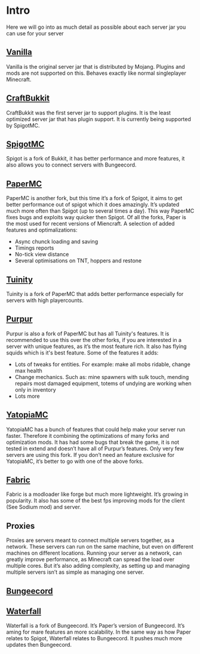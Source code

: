 # Intro

Here we will go into as much detail as possible about each server jar you can use for your server

## [Vanilla](https://getbukkit.org/download/vanilla)

Vanilla is the original server jar that is distributed by Mojang. Plugins and mods are not supported on this. Behaves exactly like normal singleplayer Minecraft.

## [CraftBukkit](https://getbukkit.org/download/craftbukkit)

CraftBukkit was the first server jar to support plugins. It is the least optimized server jar that has plugin support. It is currently being supported by SpigotMC.

## [SpigotMC](https://getbukkit.org/download/spigot)

Spigot is a fork of Bukkit, it has better performance and more features, it also allows you to connect servers with Bungeecord.

## [PaperMC](https://papermc.io/downloads)

PaperMC is another fork, but this time it’s a fork of Spigot, it aims to get better performance out of spigot which it does amazingly. It’s updated much more often than Spigot (up to several times a day). This way PaperMC fixes bugs and exploits way quicker then Spigot. Of all the forks, Paper is the most used for recent versions of Miencraft.
A selection of added features and optimalizations:

- Async chunck loading and saving
- Timings reports
- No-tick view distance
- Several optimisations on TNT, hoppers and restone

## [Tuinity](https://github.com/Spottedleaf/Tuinity)

Tuinity is a fork of PaperMC that adds better performance especially for servers with high playercounts.

## [Purpur](https://github.com/pl3xgaming/Purpur)

Purpur is also a fork of PaperMC but has all Tuinity's features. It is recommended to use this over the other forks, if you are interested in a server with unique features, as it’s the most feature rich. It also has flying squids which is it's best feature.
Some of the features it adds:

- Lots of tweaks for entities. For example: make all mobs ridable, change max health
- Change mechanics. Such as: mine spawners with sulk touch, mending repairs most damaged equipment, totems of undying are working when only in inventory
- Lots more

## [YatopiaMC](https://github.com/YatopiaMC/Yatopia)

YatopiaMC has a bunch of features that could help make your server run faster. Therefore it combining the optimizations of many forks and optimization mods.
It has had some bugs that break the game, it is not tested in extend and doesn’t have all of Purpur’s features. Only very few servers are using this fork. If you don’t need an feature exclusive for YatopiaMC, it’s better to go with one of the above forks.

## [Fabric](https://fabricmc.net/)

Fabric is a modloader like forge but much more lightweight. It’s growing in popularity. It also has some of the best fps improving mods for the client (See Sodium mod) and server.

## Proxies

Proxies are servers meant to connect multiple servers together, as a network. These servers can run on the same machine, but even on different machines on different locations. Running your server as a network, can greatly improve performance, as Minecraft can spread the load over multiple cores. But it’s also adding complexity, as setting up and managing multiple servers isn’t as simple as managing one server.

## [Bungeecord](https://ci.md-5.net/job/BungeeCord/)

## [Waterfall](https://papermc.io/downloads#Waterfall)

Waterfall is a fork of Bungeecord. It’s Paper’s version of Bungeecord. It’s aming for mare features an more scalability. In the same way as how Paper relates to Spigot, Waterfall relates to Bungeecord. It pushes much more updates then Bungeecord.
